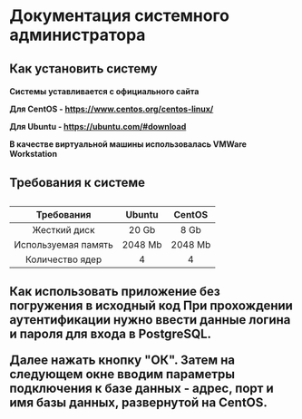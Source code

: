 <h1> Документация системного администратора 
<h2> Как установить систему
<h4> 
  
Системы уставливается с официального сайта
 
  
Для CentOS - https://www.centos.org/centos-linux/
  
  
Для Ubuntu - https://ubuntu.com/#download
 
 В качестве виртуальной машины использовалась VMWare Workstation
  
<h4>   
<h2> Требования к системе <h2>

|Требования | Ubuntu  | CentOS |
|:-------------:| :-------------: | :-------------: |
|Жесткий диск| 20 Gb  | 8 Gb  |
|Используемая память| 2048 Mb  | 2048 Mb  |
|Количество ядер| 4  | 4 |


<h2> Как использовать приложение без погружения в исходный код
При прохождении аутентификации нужно ввести данные логина и пароля для входа в PostgreSQL.

Далее нажать кнопку "ОК". Затем на следующем окне вводим параметры подключения к базе данных - адрес, порт и имя базы данных, развернутой на CentOS.
 
 

